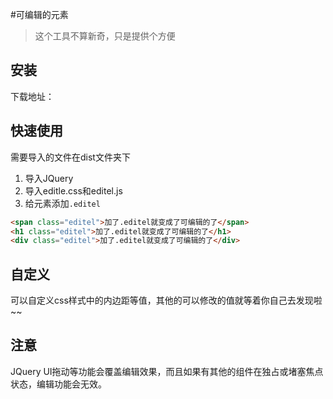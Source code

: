 #可编辑的元素

> 这个工具不算新奇，只是提供个方便

## 安装

下载地址：



## 快速使用

需要导入的文件在dist文件夹下

1. 导入JQuery
2. 导入editle.css和editel.js
3. 给元素添加`.editel`

````html
<span class="editel">加了.editel就变成了可编辑的了</span>
<h1 class="editel">加了.editel就变成了可编辑的了</h1>
<div class="editel">加了.editel就变成了可编辑的了</div>
````

## 自定义

可以自定义css样式中的内边距等值，其他的可以修改的值就等着你自己去发现啦~~

## 注意

JQuery UI拖动等功能会覆盖编辑效果，而且如果有其他的组件在独占或堵塞焦点状态，编辑功能会无效。